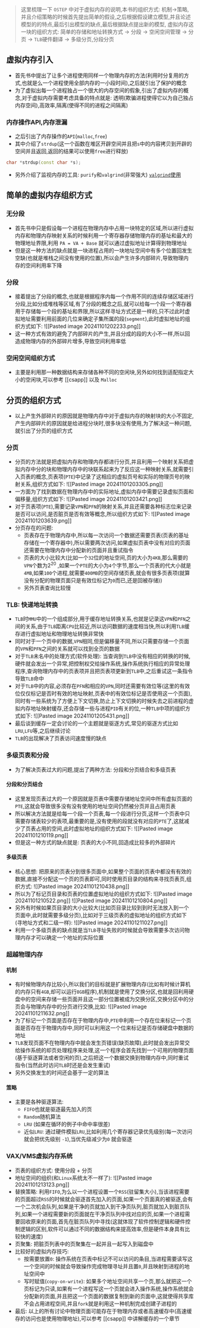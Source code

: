 > 这里梳理一下 `OSTEP` 中对于虚拟内存的说明,本书的组织方式: 机制->策略,并且介绍策略的时候首先提出简单的假设,之后根据假设建立模型,并且论述模型的的特点,最后引出模型的缺点,最后根据缺点提出新的模型, 虚拟内存这一块的组织方式:       简单的存储和地址转换方式 -> 分段 -> 空闲空间管理 -> 分页 -> `TLB`硬件翻译 -> 多级分页,分段分页

## 虚拟内存引入
- 首先书中提出了让多个进程使用同样一个物理内存的方法(利用时分复用的方式,也就是么一个进程使用全部内存的一小段时间),之后就引出了保护的概念
- 为了虚拟出每一个进程独占一个很大的内存空间的假象,引出了虚拟内存的概念,对于虚拟内存需要考虑具备的特点就是: 透明(欺骗进程使得它以为自己独占内存空间),高效率,隔离(使得不同的进程之间隔离)
### 内存操作API,内存泄漏
- 之后引出了内存操作的`API`(`malloc`,`free`)
- 其中介绍了`strdup`(这一个函数在堆区开辟空间并且把`s`中的内容拷贝到开辟的空间并且返回,返回的结果可以使用`free`进行释放)
```c++
char *strdup(const char *s);
```
- 另外介绍了监视内存的工具: `purify`和`valgrind`(非常强大)  [`valgrind`使用](https://zhuanlan.zhihu.com/p/75416381) 

## 简单的虚拟内存组织方式
### 无分段
- 首先书中只是假设每一个进程在物理内存中占用一块特定的区域,所以进行虚拟内存和物理内存映射关系的时候利用一个寄存器存储物理内存的基址和最大的物理地址界限,利用   `PA = VA + Base` 就可以通过虚拟地址计算得到物理地址
- 但是这一种方法的缺点就是一块进程占用的一块地址空间中有多个位置回发生空缺(也就是堆栈之间没有使用的位置),所以会产生许多内部碎片,导致物理内存的空间利用率下降
### 分段
- 接着提出了分段的概念,也就是根据程序内每一个作用不同的连续存储区域进行分段,比如分成堆栈等区域,有了分段的概念之后,就可以给每一个段一个寄存器用于存储每一个段的基址和界限,所以这样寻址方式还是一样的,只不过此时虚拟地址需要利用前面的几位来确定子集所属的段(`segment`),此时虚拟地址的组织方式如下:
![[Pasted image 20241101202233.png]]
- 这一种方式有效的避免了内部碎片的产生,并且分成的段的大小不一样,所以回造成物理内存的外部碎片增多,导致空间利用率低
### 空闲空间组织方式
- 主要是利用那一种数据结构来存储各种不同的空闲块,另外如何找到适配指定大小的空闲块,可以参考 [[csapp]]  以及 `Malloc`  
## 分页的组织方式
- 以上产生外部碎片的原因就是物理内存中对于虚拟内存的映射块的大小不固定,产生内部碎片的原因就是给进程分块时,很多块没有使用,为了解决这一种问题,就引出了分页的组织方式
### 分页
- 分页的方法就是把虚拟内存和物理内存都进行分页,并且利用一个映射关系把虚拟内存中分的块和物理内存中的块联系起来为了反应这一种映射关系,就需要引入页表的概念,页表项(`PTE`)中记录了这相应的虚拟页号和实际的物理页号的映射关系,组织方式如下:
![[Pasted image 20241101203305.png]]
- 一方面为了找到数据在物理内存中的实际地址,虚拟内存中需要记录虚拟页面和偏移量,组织方式如下:
![[Pasted image 20241101203421.png]]
- 对于页表项(`PTE`),需要记录`VPN`和`PFN`的映射关系,并且还需要各种标志位来记录是否可以访问,是否脏页是否有效等概念,所以组织方式如下:
![[Pasted image 20241101203639.png]]
- 分页存在的问题:
	- 页表存在于物理内存中,所以每一次访问一个数据还需要页表(页表的基址存储在一个寄存器中),所以需要两次访问,如果虚拟页表中没有对应的页面还需要在物理内存中分配新的页面并且重试指令
	- 页表的大小比较大(比如一个`32`位的地址空间,页的大小为`4KB`,那么需要的`VPN`个数为$2^{20}$ ,如果一个`PTE`的大小为`4`个字节,那么一个页表的代大小就是`4MB`,如果`100`个进程,就需要`400MB`的空间存储页表,就会有很多页表项(就算没有分配的物理页面只是有效位标记为`0`而已,还是回被存储))
	- 另外页表查询比较慢
### TLB: 快递地址转换
- `TLB`时`MMU`中的一个组成部分,用于缓存地址转换关系,也就是记录这`VPN`和`PFN`之间的关系,由于`TLB`距离`CPU`比较近,所以访问数据的速度相当快,所以利用`TLB`缓存进行虚拟地址和物理地址转换非常快
- 同时对于一个页中的数据,`VPN`相同,但是偏移量不同,所以只需要存储一个页面的`VPN`和`PFN`之间的关系就可以找到全页的数据
- 对于`TLB`未名中的处理方式(软件处理): 当查询到`TLB`中没有相应的转换的时候,硬件就会发出一个异常,把控制权交给操作系统,操作系统执行相应的异常处理程序,查询物理内存中的页表项并且把页表项更新到`TLB`中,之后重试这一条指令导致`TLB`命中
- 对于`TLB`中的内容,必须存在`PFN`和相应的`VPN`,同时还需要有效位等(这里的有效位仅仅标记是否时有效的地址映射,页表中的有效位标记是否使用这一个页面),同时有一些系统为了方便上下文切换,防止上下文切换的时候失去之前进程的虚拟内存地址映射缓存,还会存储一些与进程`PID`有关的位,一种`TLB`中项的组织方式如下:
![[Pasted image 20241101205431.png]]
- 最后谈到缓存一定会讨论的一个主题就是驱逐方式,常见的驱逐方式比如`LRU`,`LFU`等,之后继续讨论
- `TLB`的出现解决了页表访问速度慢的缺点
### 多级页表和分段
- 为了解决页表过大的问题,提出了两种方法: 分段和分页结合和多级页表
#### 分段和分页结合
- 这里发现页表过大的一个原因就是页表中需要存储地址空间中所有虚拟页面的`PTE`,这就会导致很多没有没有使用的地址空间仍然被分页并且占用页表
- 所以解决方法就是给每一个段一个页表,每一个段进行分页,这样一个页表中只需要存储表较少的表项,最重要的是,没有使用的段就没有对应的`PTE`了,这就减少了页表占用的空间,此时虚拟地址的组织方式如下:
![[Pasted image 20241101210119.png]]
- 但是这一种方式的缺点就是: 页表的大小不同,回造成比较多的外部碎片
#### 多级页表
- 核心思想: 把原来的页表分到很多页面中,如果整个页面的页表中都没有有效的数据,直接不分配这一个页的页表即可,同时使用页目录的结构来寻找页表页,组织方式:
![[Pasted image 20241101210438.png]]
- 所以为了标记页目录和页表的位置虚拟地址的组织方式如下:
![[Pasted image 20241101210522.png]]
![[Pasted image 20241101210804.png]]
- 另外有时候如果页目录的大小比较大(比如页目录比较到到时无法放入到一个页面中,此时就需要多级分页),比如对于三级页表的虚拟地址的组织方式如下(寻地址方式和二级一样):
![[Pasted image 20241101211027.png]]
- 利用一个多级页表的缺点就是当`TLB`寻址失败的时候就会导致需要多次访问物理内存才可以确定一个地址的实际位置
### 超越物理内存
#### 机制
- 有时候物理内存比较小,所以我们的目标就是扩展物理内存(比如有时候计算机的内存只有`4GB`,却可以运行`8GB`程序),机制就是使用了交换分区,也就是回利用硬盘中的空间来存储一些页面并且这一部分位置被成为交换分区,交换分区中的分页会与物理内存中的分页进行交换,比如:
![[Pasted image 20241101211632.png]]
- 为了标记一个页面是否存在于物理内存中,`PTE`中利用一个存在位来标记一个页面是否存在于物理内存中,同时可以利用这一个位来标记是否存储硬盘中数据的地址
- `TLB`发现页面不在物理内存中就会发生页错误(缺页故障),此时就会发出异常交给操作系统的却页处理程序来处理,这一个程序会首先找到一个可用的物理页面(基于驱逐算法或者空闲的页),之后把这一个数据交换到物理内存中,同时重试指令(当然此时访问`TLB`时还是会发生重试)
- 另外交换发生的时间还会基于一定的算法
#### 策略
- 主要是各种驱逐算法:
	- `FIFO`也就是驱逐最先加入的页
	- `Random`随机算法
	- `LRU` (如果在循环的例子中命中率很差)
	- 近似`LRU`: 通过硬件模拟`LRU`,比如利用几个寄存器记录优先级别(每一次访问就会把优先级别 `-1`),当优先级减少为`0` 就会驱逐
### VAX/VMS虚拟内存系统
- 页表的组织方式: 使用分段 + 分页
- 地址空间的组织(和`Linux`系统太不一样了): 
![[Pasted image 20241101213123.png]]
- 替换策略: 利用`FIFO`,为么以一个进程设置一个`RSS`(驻留集大小),当该进程需要的页面超过`RSS`的时候就会驱逐首先加入的页面,如果一个页面真的被驱逐,会有一个二次机会队列,如果是干净的页就加入到干净页队列,脏页就加入到脏页队列,如果一个进程需要新的页面就在干净页队列中找对应的页,如果一个进程需要回收原来的页面,首先在脏页队列中寻找(这就体现了软件控制逻辑和硬件控制逻辑的区别,软件可以通过不同的数据结构来提高效率,但是硬件本身具有比较快的速度)
- 页聚集: 把脏页列表中的页聚集在一起并且一起写入到磁盘中
- 比较好的虚拟内存技巧:
	- 按需要放置`0`: 操作系统在页表中标记不可以访问的条目,当进程需要读写这一个空间的时候就会导致操作完成物理寻址并且置`0`,并且映射到进程的地址空间中
	- 写时赋值(`copy-on-write`): 如果多个地址空间共享一个页,那么就把这一个页标记为只读,如果有一个进程写这一个页就会进入操作系统,操作系统就会分配新的页面,并且把这一个页面的数据复制到新的页面中,这就使得共享库不会占用进程空间,并且`fork`就是利用这一种机制完成创建子进程的
- 最后: 以上的所有讨论中物理页面可能存在于物理内存或者高速缓存中(高速缓存的访问也是使用物理地址),可以参考 [[csapp]] 中讲解缓存的一个章节